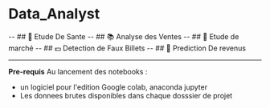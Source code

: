# Data_Analyst

-- ## 🌾 Etude De Sante
-- ## 📚 Analyse des Ventes
-- ## 🐔 Etude de marché
-- ## 💵 Detection de Faux Billets
-- ## 🔮 Prediction De revenus

-------------
**Pre-requis** Au lancement des notebooks :

- un logiciel pour l'edition Google colab, anaconda jupyter
- Les donnees brutes disponibles dans chaque dosssier de projet
